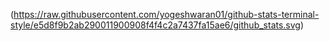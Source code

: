 (https://raw.githubusercontent.com/yogeshwaran01/github-stats-terminal-style/e5d8f9b2ab290011900908f4f4c2a7437fa15ae6/github_stats.svg)
